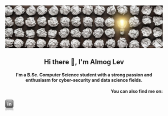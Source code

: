 ![](innovation.jpg)

<html>
<h2 align="center">Hi there 👋, I'm Almog Lev</h2>
<h4 align="center">I'm a B.Sc. Computer Science student with a strong passion and enthusiasm for cyber-security and data science fields.</h4>
<h4 align="right">You can also find me on:</h4>
</html>

[![Linkedin](linkedInIcon.png)](https://www.linkedin.com/in/almog-lev-2251131b1/)
